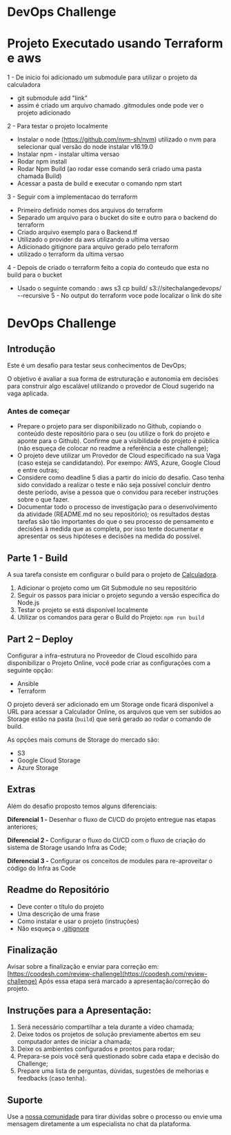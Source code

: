 # DevOps Challenge
# Projeto Executado usando Terraform e aws

1 - De inicio foi adicionado um submodule para utilizar o projeto da calculadora 
  - git submodule add "link"
  - assim é criado um arquivo chamado .gitmodules onde pode ver o projeto adicionado 

2 - Para testar o projeto localmente 
  - Instalar o node (https://github.com/nvm-sh/nvm) utilizado o nvm para selecionar qual versão do node instalar   v16.19.0 
  - Instalar npm - instalar ultima versao
  - Rodar npm install 
  - Rodar Npm Build (ao rodar esse comando será criado uma pasta chamada Build)
  - Acessar a pasta de build e executar o comando npm start

3 - Seguir com a implementacao do terraform
  - Primeiro definido nomes dos arquivos do terraform
  - Separado um arquivo para o bucket do site e outro para o backend do terraform
  - Criado arquivo exemplo para o Backend.tf
  - Utilizado o provider da aws utilizando a ultima versao
  - Adicionado gitignore para arquivo gerado pelo terraform
  - utilizado o terraform da ultima versao

4 - Depois de criado o terraform feito a copia do conteudo que esta no build para o bucket
  - Usado o seguinte comando : aws s3 cp build/ s3://sitechalangedevops/ --recursive
5 - No output do terraform voce pode localizar o link do site




# DevOps Challenge

## Introdução

Este é um desafio para testar seus conhecimentos de DevOps;

O objetivo é avaliar a sua forma de estruturação e autonomia em decisões para construir algo escalável utilizando o provedor de Cloud sugerido na vaga aplicada.

### Antes de começar

- Prepare o projeto para ser disponibilizado no Github, copiando o conteúdo deste repositório para o seu (ou utilize o fork do projeto e aponte para o Github). Confirme que a visibilidade do projeto é pública (não esqueça de colocar no readme a referência a este challenge);
- O projeto deve utilizar um Provedor de Cloud especificado na sua Vaga (caso esteja se candidatando). Por exempo: AWS, Azure, Google Cloud e entre outras;
- Considere como deadline 5 dias a partir do início do desafio. Caso tenha sido convidado a realizar o teste e não seja possível concluir dentro deste período, avise a pessoa que o convidou para receber instruções sobre o que fazer.
- Documentar todo o processo de investigação para o desenvolvimento da atividade (README.md no seu repositório); os resultados destas tarefas são tão importantes do que o seu processo de pensamento e decisões à medida que as completa, por isso tente documentar e apresentar os seus hipóteses e decisões na medida do possível.

## **Parte 1 - Build**

A sua tarefa consiste em configurar o build para o projeto de [Calculadora](https://github.com/ahfarmer/calculator).

1. Adicionar o projeto como um Git Submodule no seu repositório
2. Seguir os passos para iniciar o projeto segundo a versão especifica do Node.js
3. Testar o projeto se está disponível localmente
4. Utilizar os comandos para gerar o Build do Projeto: `npm run build`

## **Part 2 – Deploy**

Configurar a infra-estrutura no Proveedor de Cloud escolhido para disponibilizar o Projeto Online, você pode criar as configurações com a seguinte opção:

- Ansible
- Terraform

O projeto deverá ser adicionado em um Storage onde ficará disponível a URL para acessar a Calculador Online, os arquivos que vem ser subidos ao Storage estão na pasta (`build`)
que será gerado ao rodar o comando de build. 

As opções mais comuns de Storage do mercado são:

- S3
- Google Cloud Storage
- Azure Storage

## Extras

Além do desafio proposto temos alguns diferenciais:

**Diferencial 1 -** Desenhar o fluxo de CI/CD do projeto entregue nas etapas anteriores;

**Diferencial 2 -** Configurar o fluxo do CI/CD com o fluxo de criação do sistema de Storage usando Infra as Code;

**Diferencial 3 -** Configurar os conceitos de modules para re-aproveitar o código do Infra as Code


## Readme do Repositório

- Deve conter o título do projeto
- Uma descrição de uma frase
- Como instalar e usar o projeto (instruções)
- Não esqueça o [.gitignore](https://www.toptal.com/developers/gitignore)

## Finalização

Avisar sobre a finalização e enviar para correção em: [https://coodesh.com/review-challenge](https://coodesh.com/review-challenge)
Após essa etapa será marcado a apresentação/correção do projeto.

## Instruções para a Apresentação:

1. Será necessário compartilhar a tela durante a vídeo chamada;
2. Deixe todos os projetos de solução previamente abertos em seu computador antes de iniciar a chamada;
3. Deixe os ambientes configurados e prontos para rodar;
4. Prepara-se pois você será questionado sobre cada etapa e decisão do Challenge;
5. Prepare uma lista de perguntas, dúvidas, sugestões de melhorias e feedbacks (caso tenha).

## Suporte

Use a [nossa comunidade](https://discord.com/invite/rdXbEvjsWu) para tirar dúvidas sobre o processo ou envie uma mensagem diretamente a um especialista no chat da plataforma.
